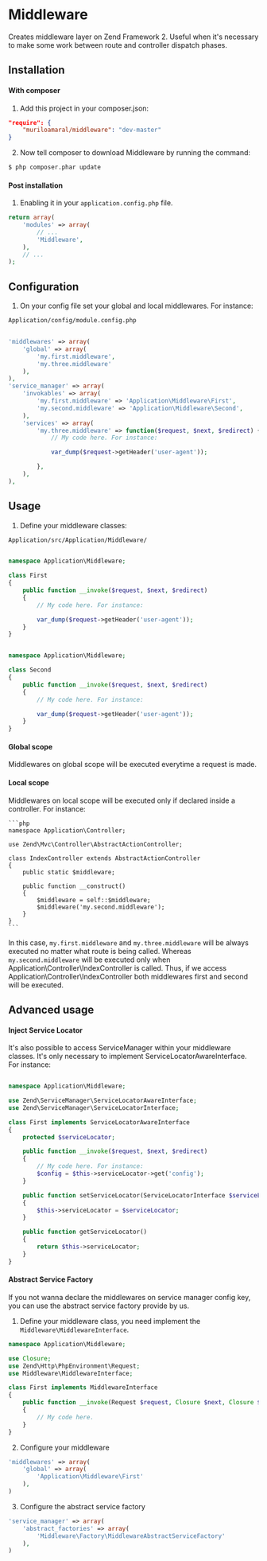 Middleware
============

Creates middleware layer on Zend Framework 2. Useful when it's necessary to make some work
between route and controller dispatch phases.


Installation
------------

#### With composer

1. Add this project in your composer.json:

```json
"require": {
    "muriloamaral/middleware": "dev-master"
}
```


2. Now tell composer to download Middleware by running the command:

```bash
$ php composer.phar update
```


#### Post installation

1. Enabling it in your `application.config.php` file.

```php
return array(
    'modules' => array(
        // ...
        'Middleware',
    ),
    // ...
);
```


Configuration
-------------

1. On your config file set your global and local middlewares. For instance:

```bash
Application/config/module.config.php
```

```php

'middlewares' => array(
    'global' => array(
        'my.first.middleware',
        'my.three.middleware'
    ),
),
'service_manager' => array(
    'invokables' => array(
        'my.first.middleware' => 'Application\Middleware\First',
        'my.second.middleware' => 'Application\Middleware\Second',
    ),
    'services' => array(
        'my.three.middleware' => function($request, $next, $redirect) {
            // My code here. For instance:

            var_dump($request->getHeader('user-agent'));

        },
    ),
),
```

Usage
-----

1. Define your middleware classes:

```bash
Application/src/Application/Middleware/
```

```php

namespace Application\Middleware;

class First
{
    public function __invoke($request, $next, $redirect)
    {
        // My code here. For instance:

        var_dump($request->getHeader('user-agent'));
    }
}
```

```php

namespace Application\Middleware;

class Second
{
    public function __invoke($request, $next, $redirect)
    {
        // My code here. For instance:

        var_dump($request->getHeader('user-agent'));
    }
}
```

#### Global scope
Middlewares on global scope will be executed everytime a request is made.

#### Local scope
Middlewares on local scope will be executed only if declared inside a controller. For instance:

    ```php
    namespace Application\Controller;

    use Zend\Mvc\Controller\AbstractActionController;

    class IndexController extends AbstractActionController
    {
        public static $middleware;

        public function __construct()
        {
            $middleware = self::$middleware;
            $middleware('my.second.middleware');
        }
    }
    ```

In this case, `my.first.middleware` and `my.three.middleware`  will be always executed no matter what route is being called. Whereas `my.second.middleware` will be executed only when
Application\Controller\IndexController is called. Thus, if we access Application\Controller\IndexController both middlewares first and second will be executed.


Advanced usage
--------------
#### Inject Service Locator
It's also possible to access ServiceManager within your middleware classes. It's only necessary to implement ServiceLocatorAwareInterface. For instance:

```php

namespace Application\Middleware;

use Zend\ServiceManager\ServiceLocatorAwareInterface;
use Zend\ServiceManager\ServiceLocatorInterface;

class First implements ServiceLocatorAwareInterface
{
    protected $serviceLocator;

    public function __invoke($request, $next, $redirect)
    {
        // My code here. For instance:
        $config = $this->serviceLocator->get('config');
    }

    public function setServiceLocator(ServiceLocatorInterface $serviceLocator)
    {
        $this->serviceLocator = $serviceLocator;
    }

    public function getServiceLocator()
    {
        return $this->serviceLocator;
    }
}
```

#### Abstract Service Factory
If you not wanna declare the middlewares on service manager config key, you can use the abstract service factory provide by us.

1. Define your middleware class, you need implement the `Middleware\MiddlewareInterface`.

```php
namespace Application\Middleware;

use Closure;
use Zend\Http\PhpEnvironment\Request;
use Middleware\MiddlewareInterface;

class First implements MiddlewareInterface
{
    public function __invoke(Request $request, Closure $next, Closure $redirect)
    {
        // My code here.
    }
}
```

2. Configure your middleware

```php
'middlewares' => array(
    'global' => array(
        'Application\Middleware\First'
    ),
)
```

3. Configure the abstract service factory

```php
'service_manager' => array(
    'abstract_factories' => array(
        'Middleware\Factory\MiddlewareAbstractServiceFactory'
    ),
)
```
